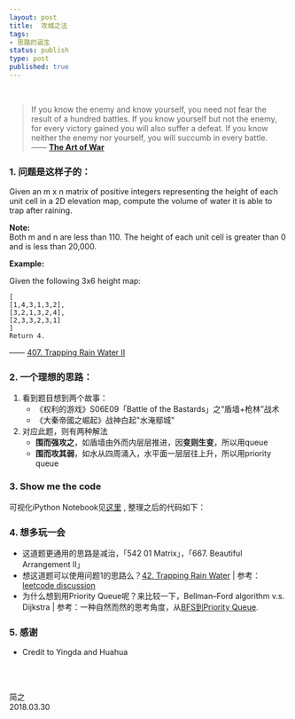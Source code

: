 ```yaml
--- 
layout: post
title:  攻城之法
tags:
- 思路的诞生
status: publish
type: post
published: true
---
```


<br>

>  If you know the enemy and know yourself, you need not fear the result of a hundred battles. If you know yourself but not the enemy, for every victory gained you will also suffer a defeat. If you know neither the enemy nor yourself, you will succumb in every battle.  
—— [**The Art of War**](http://classics.mit.edu/Tzu/artwar.html)
	
### 1. 问题是这样子的：
Given an m x n matrix of positive integers representing the height of each unit cell in a 2D elevation map, compute the volume of water it is able to trap after raining.
	
**Note:**	
Both m and n are less than 110. The height of each unit cell is greater than 0 and is less than 20,000.
	
**Example:**
	
Given the following 3x6 height map:
	
```
[
[1,4,3,1,3,2],
[3,2,1,3,2,4],
[2,3,3,2,3,1]
]
Return 4.
```
—— [407. Trapping Rain Water II](https://leetcode.com/problems/trapping-rain-water-ii/description/)
	
### 2. 一个理想的思路：
	
1. 看到题目想到两个故事：
	- 《权利的游戏》S06E09「Battle of the Bastards」之“盾墙+枪林”战术
	- 《大秦帝國之崛起》战神白起"水淹鄢城"
2. 对应此题，则有两种解法
	- **围而强攻之**，如盾墙由外而内层层推进，因**变则生变**，所以用queue
	- **围而攻其弱**，如水从四周涌入，水平面一层层往上升，所以用priority queue

### 3. Show me the code 

可视化iPython Notebook见[这里](https://kyso.io/will/407-trapping-rain-water-ii)	, 整理之后的代码如下：
	
<script src="https://gist.github.com/WillWang-X/31a662de35b1f9392140477f957d7548.js"></script>
	
### 4. 想多玩一会
	
- 这道题更通用的思路是减治，「542 01 Matrix」，「667. Beautiful Arrangement II」
- 想这道题可以使用问题1的思路么？[42. Trapping Rain Water](https://leetcode.com/problems/trapping-rain-water/hints/) | 参考：[leetcode discussion](https://leetcode.com/problems/trapping-rain-water-ii/discuss/89467/Why-reinvent-the-wheel-An-easy-understood-commented-solution-based-on-trapping-rain-1)
- 为什么想到用Priority Queue呢？来比较一下，Bellman–Ford algorithm v.s. Dijkstra | 参考：一种自然而然的思考角度，从[BFS到Priority Queue](https://leetcode.com/problems/trapping-rain-water-ii/discuss/89464/C++-No-Priority-Queue-Just-Naive-BFS-Solution.-Beats-83).
	
### 5. 感谢
	
- Credit to Yingda and Huahua
	

<br>
<br>

简之           
2018.03.30          

